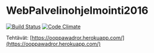 # WebPalvelinohjelmointi2016

[![Build Status](https://travis-ci.org/Ooppa/wadror2016k.svg?branch=master)](https://travis-ci.org/Ooppa/wadror2016k)
[![Code Climate](https://codeclimate.com/github/Ooppa/wadror2016k/badges/gpa.svg)](https://codeclimate.com/github/Ooppa/wadror2016k)

Tehtävät: [https://ooppawadror.herokuapp.com/](https://ooppawadror.herokuapp.com/)
